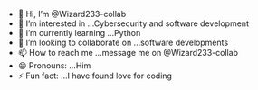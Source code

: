- 👋 Hi, I’m @Wizard233-collab
- 👀 I’m interested in ...Cybersecurity and software development
- 🌱 I’m currently learning ...Python
- 💞️ I’m looking to collaborate on ...software developments
- 📫 How to reach me ...message me on @Wizard233-collab
- 😄 Pronouns: ...Him
- ⚡ Fun fact: ...I have found love for coding

<!---
Wizard233-collab/Wizard233-collab is a ✨ special ✨ repository because its `README.md` (this file) appears on your GitHub profile.
You can click the Preview link to take a look at your changes.
--->

